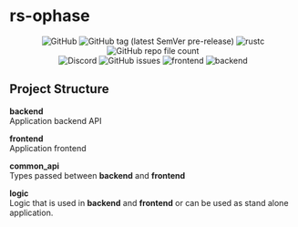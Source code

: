 # rs-ophase
<div align=center>

![GitHub](https://img.shields.io/github/license/whirlpool-galaxy/rs-ophase)
![GitHub tag (latest SemVer pre-release)](https://img.shields.io/github/v/tag/whirlpool-galaxy/rs-ophase?include_prereleases&label=latest%20release)
![rustc](https://img.shields.io/badge/rustc-1.69%2B-blue)
![GitHub repo file count](https://img.shields.io/github/directory-file-count/whirlpool-galaxy/rs-ophase)  
![Discord](https://img.shields.io/discord/1016731291267387544?link=https://discord.gg/T2fDVrmGnF)
![GitHub issues](https://img.shields.io/github/issues/whirlpool-galaxy/rs-ophase)
![frontend](https://img.shields.io/badge/frontend-yew-brightgreen?link=https://crates.io/crates/actix-web)
![backend](https://img.shields.io/badge/backend-actix--web-brightgreen?link=https://crates.io/crates/actix-web)

</div>

## Project Structure

**backend**  
Application backend API

**frontend**  
Application frontend

**common_api**  
Types passed between **backend** and **frontend**

**logic**  
Logic that is used in **backend** and **frontend** or can be used as stand alone application.